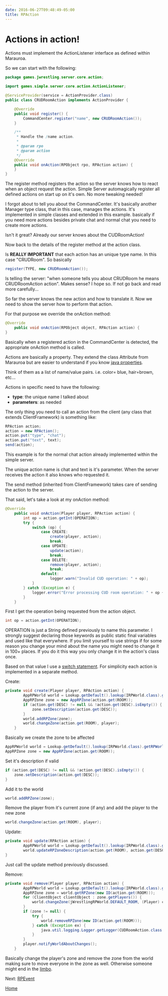 ```yaml
---
date: 2016-06-27T09:48:49-05:00
title: RPAction
---
```

Actions in action!
===

Actions must implement the ActionListener interface as defined within Marauroa.

So we can start with the following:

```java
package games.jwrestling.server.core.action;

import games.simple.server.core.action.ActionListener;

@ServiceProvider(service = ActionProvider.class)
public class CRUDRoomAction implements ActionProvider {

    @Override
    public void register() {
        CommandCenter.register("name", new CRUDRoomAction());
    }

    /**
     * Handle the /name action.
     *
     * @param rpo
     * @param action
     */
    @Override
    public void onAction(RPObject rpo, RPAction action) {
    }
}
```

The register method registers the action so the server knows how to react when an object request the action. Simple Server automagically register all defined actions on start up on it's own. No more tweaking needed!

I forgot about to tell you about the CommandCenter. It's basically another Manager type class, that in this case, manages the actions. It's implemented in simple classes and extended in this example. basically if you need more actions besides private chat and normal chat you need to create more actions.

Isn't it great? Already our server knows about the CUDRoomAction!

Now back to the details of the register method at the action class.

Is **REALLY IMPORTANT** that each action has an unique type name. In this case "CRUDRoom". So basically

```java
register(TYPE, new CRUDRoomAction());
```

Is telling the server: "when someone tells you about CRUDRoom he means CRUDRoomAction action". Makes sense? I hope so. If not go back and read more carefully...

So far the server knows the new action and how to translate it. Now we need to show the server how to perform that action.

For that purpose we override the onAction method:

```java
@Override
    public void onAction(RPObject object, RPAction action) {
}
```

Basically when a registered action in the CommandCenter is detected, the appropriate onAction method is called.

Actions are basically a property. They extend the class Attribute from Marauroa but are easier to understand if you know [java properties](http://java.sun.com/j2se/1.5.0/docs/api/java/util/Properties.html).

Think of them as a list of name/value pairs. i.e. color= blue, hair=brown, etc...

Actions in specific need to have the following:

* **type**: the unique name I talked about
* **parameters**: as needed

The only thing you need to call an action from the client (any class that extends ClientFramework) is something like:

```java
RPAction action;
action = new RPAction();
action.put("type", "chat");
action.put("text", text);
send(action);
```

This example is for the normal chat action already implemented within the simple server.

The unique action name is chat and text is it's parameter. When the server receives the action it also knows who requested it.

The send method (inherited from ClientFramework) takes care of sending the action to the server.

That said, let's take a look at my onAction method:

```java
@Override
    public void onAction(Player player, RPAction action) {
        int op = action.getInt(OPERATION);
        try {
            switch (op) {
                case CREATE:
                    create(player, action);
                    break;
                case UPDATE:
                    update(action);
                    break;
                case DELETE:
                    remove(player, action);
                    break;
                default:
                    logger.warn("Invalid CUD operation: " + op);
            }
        } catch (Exception e) {
            logger.error("Error processing CUD room operation: " + op + ".", e);
        }
    }
```

First I get the operation being requested from the action object.

```java
int op = action.getInt(OPERATION);
```

OPERATION is just a String defined previously to name this parameter. I strongly suggest declaring those keywords as public static final variables and used like that everywhere. If you limit yourself to use strings if for some reason you change your mind about the name you might need to change it in 100+ places. If you do it this way you only change it in the action's class once.

Based on that value I use a [switch statement](http://java.sun.com/docs/books/tutorial/java/nutsandbolts/switch.html). For simplicity each action is implemented in a separate method.

Create:

```java
private void create(Player player, RPAction action) {
        AppRPWorld world = Lookup.getDefault().lookup(IRPWorld.class).getRPWorld();
        AppRPZone zone = new AppRPZone(action.get(ROOM));
        if (action.get(DESC) != null && !action.get(DESC).isEmpty()) {
            zone.setDescription(action.get(DESC));
        }
        world.addRPZone(zone);
        world.changeZone(action.get(ROOM), player);
    }
```

Basically we create the zone to be affected

```java
AppRPWorld world = Lookup.getDefault().lookup(IRPWorld.class).getRPWorld();
AppRPZone zone = new AppRPZone(action.get(ROOM));
```

Set it's description if valid

```java
if (action.get(DESC) != null && !action.get(DESC).isEmpty()) {
    zone.setDescription(action.get(DESC));
}
```

Add it to the world

```java
world.addRPZone(zone);
```

Remove the player from it's current zone (if any) and add the player to the new zone

```java
world.changeZone(action.get(ROOM), player);
```

Update:

```java
private void update(RPAction action) {
        AppRPWorld world = Lookup.getDefault().lookup(IRPWorld.class).getRPWorld();
        world.updateRPZoneDescription(action.get(ROOM), action.get(DESC));
}
```

Just call the update method previously discussed.

Remove:

```java
private void remove(Player player, RPAction action) {
        AppRPWorld world = Lookup.getDefault().lookup(IRPWorld.class).getRPWorld();
        AppRPZone zone = world.getRPZone(new ID(action.get(ROOM)));
        for (ClientObject clientObject : zone.getPlayers()) {
            world.changeZone(jWrestlingRPWorld.DEFAULT_ROOM, (Player) clientObject);
        }
        if (zone != null) {
            try {
                world.removeRPZone(new ID(action.get(ROOM)));
            } catch (Exception ex) {
                java.util.logging.Logger.getLogger(CUDRoomAction.class.getName()).log(Level.SEVERE, null, ex);
            }
        }
        player.notifyWorldAboutChanges();
    }
```

Basically change the player's zone and remove the zone from the world making sure to move everyone in the zone as well. Otherwise someone might end in the [limbo](http://en.wikipedia.org/wiki/Limbo).

Next: [RPEvent](/developer/RPEvent/)

[Home](/developer/start/)


